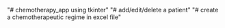 "# chemotherapy_app using tkinter" 
"# add/edit/delete a patient"
"# create a chemotherapeutic regime in excel file"
